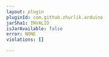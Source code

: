 ```yaml
---
layout: plugin
pluginId: com.github.zhurlik.arduino
jarSha1: INVALID
isJarAvailable: false
error: NONE
violations: []

---
```

